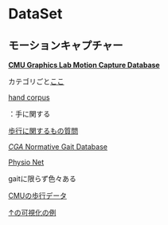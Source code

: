 # DataSet 

## モーションキャプチャー

[ **CMU Graphics Lab Motion Capture Database** ]( http://mocap.cs.cmu.edu/faqs.php )

カテゴリごと[ここ]( http://mocap.cs.cmu.edu/motcat.php )

[hand corpus](http://www.handcorpus.org/?cat=4)

：手に関する

[歩行に関するもの質問](https://www.researchgate.net/post/Does_anyone_know_of_a_gait_database)

[*CGA* Normative Gait Database](http://www.clinicalgaitanalysis.com/data/)

[Physio Net](https://www.physionet.org/data/#gait)

gaitに限らず色々ある

[CMUの歩行データ](https://gait.fi.muni.cz/#database)

[↑の可視化の例](https://www.kaggle.com/kmader/mocap-with-asf-amc)